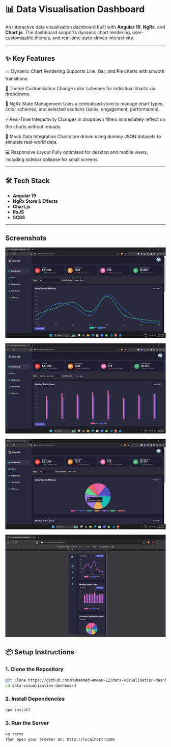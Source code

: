 # 📊 Data Visualisation Dashboard

An interactive data visualisation dashboard built with **Angular 19**, **NgRx**, and **Chart.js**. The dashboard supports dynamic chart rendering, user-customisable themes, and real-time state-driven interactivity.

---

## ✨ Key Features
📈 Dynamic Chart Rendering
Supports Line, Bar, and Pie charts with smooth transitions.

🎨 Theme Customisation
Change color schemes for individual charts via dropdowns.

🧠 NgRx State Management
Uses a centralised store to manage chart types, color schemes, and selected sections (sales, engagement, performance).

⚡ Real-Time Interactivity
Changes in dropdown filters immediately reflect on the charts without reloads.

🧪 Mock Data Integration
Charts are driven using dummy JSON datasets to simulate real-world data.

💻 Responsive Layout
Fully optimised for desktop and mobile views, including sidebar collapse for small screens.

---

## 🛠 Tech Stack

- **Angular 19**
- **NgRx Store & Effects**
- **Chart.js**
- **RxJS**
- **SCSS**

---
##  Screenshots
![Dashboard Screenshot](src/assets/images/screenshots/6.png)

![Dashboard Screenshot](src/assets/images/screenshots/7.png)

![Dashboard Screenshot](src/assets/images/screenshots/3.png)

![Dashboard Screenshot](src/assets/images/screenshots/mobile-screen.png)

## 📦 Setup Instructions

### 1. Clone the Repository

```bash
git clone https://github.com/Muhammed-Ameen-22/data-visualisation-dashboard.git
cd data-visualisation-dashboard
````
### 2. Install Dependencies

```bash
npm install
````
### 3. Run the Server

```bash
ng serve
Then open your browser at: http://localhost:4200
```

